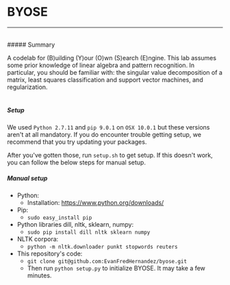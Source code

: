 # BYOSE
___
<br>
##### Summary

A codelab for (B)uilding (Y)our (O)wn (S)earch (E)ngine. This lab assumes some prior knowledge of linear algebra and pattern recognition. In particular, you should be familiar with: the singular value decomposition of a matrix, least squares classification and support vector machines, and regularization. 
<br>
<br>


##### Setup

We used `Python 2.7.11` and `pip 9.0.1` on `OSX 10.0.1` but these versions aren't at all mandatory. If you do encounter trouble getting setup, we recommend that you try updating your packages.

After you've gotten those, run `setup.sh` to get setup. If this doesn't work, you can follow the below steps for manual setup.

##### Manual setup
* Python:
	* Installation: https://www.python.org/downloads/ 
* Pip:
	* `sudo easy_install pip`
* Python libraries dill, nltk, sklearn, numpy:
	* `sudo pip install dill nltk sklearn numpy`
* NLTK corpora:
	* `python -m nltk.downloader punkt stopwords reuters`
* This repository's code:
	* `git clone git@github.com:EvanFredHernandez/byose.git`
	* Then run `python setup.py` to initialize BYOSE. It may take a few minutes.